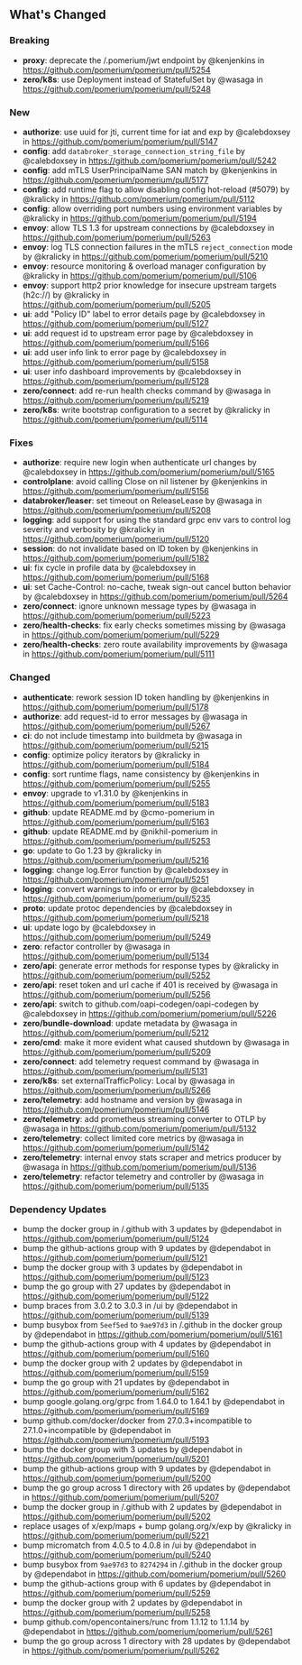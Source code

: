 ## What's Changed

### Breaking
* **proxy**: deprecate the /.pomerium/jwt endpoint by @kenjenkins in https://github.com/pomerium/pomerium/pull/5254
* **zero/k8s**: use Deployment instead of StatefulSet by @wasaga in https://github.com/pomerium/pomerium/pull/5248

### New
* **authorize**: use uuid for jti, current time for iat and exp by @calebdoxsey in https://github.com/pomerium/pomerium/pull/5147
* **config**: add `databroker_storage_connection_string_file` by @calebdoxsey in https://github.com/pomerium/pomerium/pull/5242
* **config**: add mTLS UserPrincipalName SAN match by @kenjenkins in https://github.com/pomerium/pomerium/pull/5177
* **config**: add runtime flag to allow disabling config hot-reload (#5079) by @kralicky in https://github.com/pomerium/pomerium/pull/5112
* **config**: allow overriding port numbers using environment variables by @kralicky in https://github.com/pomerium/pomerium/pull/5194
* **envoy**: allow TLS 1.3 for upstream connections by @calebdoxsey in https://github.com/pomerium/pomerium/pull/5263
* **envoy**: log TLS connection failures in the mTLS `reject_connection` mode by @kralicky in https://github.com/pomerium/pomerium/pull/5210
* **envoy**: resource monitoring & overload manager configuration by @kralicky in https://github.com/pomerium/pomerium/pull/5106
* **envoy**: support http2 prior knowledge for insecure upstream targets (h2c://) by @kralicky in https://github.com/pomerium/pomerium/pull/5205
* **ui**: add "Policy ID" label to error details page by @calebdoxsey in https://github.com/pomerium/pomerium/pull/5127
* **ui**: add request id to upstream error page by @calebdoxsey in https://github.com/pomerium/pomerium/pull/5166
* **ui**: add user info link to error page by @calebdoxsey in https://github.com/pomerium/pomerium/pull/5158
* **ui**: user info dashboard improvements by @calebdoxsey in https://github.com/pomerium/pomerium/pull/5128
* **zero/connect**: add re-run health checks command by @wasaga in https://github.com/pomerium/pomerium/pull/5219
* **zero/k8s**: write bootstrap configuration to a secret by @kralicky in https://github.com/pomerium/pomerium/pull/5114

### Fixes
* **authorize**: require new login when authenticate url changes by @calebdoxsey in https://github.com/pomerium/pomerium/pull/5165
* **controlplane**: avoid calling Close on nil listener by @kenjenkins in https://github.com/pomerium/pomerium/pull/5156
* **databroker/leaser**: set timeout on ReleaseLease by @wasaga in https://github.com/pomerium/pomerium/pull/5208
* **logging**: add support for using the standard grpc env vars to control log severity and verbosity by @kralicky in https://github.com/pomerium/pomerium/pull/5120
* **session**: do not invalidate based on ID token by @kenjenkins in https://github.com/pomerium/pomerium/pull/5182
* **ui**: fix cycle in profile data by @calebdoxsey in https://github.com/pomerium/pomerium/pull/5168
* **ui**: set Cache-Control: no-cache, tweak sign-out cancel button behavior by @calebdoxsey in https://github.com/pomerium/pomerium/pull/5264
* **zero/connect**: ignore unknown message types by @wasaga in https://github.com/pomerium/pomerium/pull/5223
* **zero/health-checks**: fix early checks sometimes missing by @wasaga in https://github.com/pomerium/pomerium/pull/5229
* **zero/health-checks**: zero route availability improvements by @wasaga in https://github.com/pomerium/pomerium/pull/5111

### Changed
* **authenticate**: rework session ID token handling by @kenjenkins in https://github.com/pomerium/pomerium/pull/5178
* **authorize**: add request-id to error messages by @wasaga in https://github.com/pomerium/pomerium/pull/5267
* **ci**: do not include timestamp into buildmeta by @wasaga in https://github.com/pomerium/pomerium/pull/5215
* **config**: optimize policy iterators by @kralicky in https://github.com/pomerium/pomerium/pull/5184
* **config**: sort runtime flags, name consistency by @kenjenkins in https://github.com/pomerium/pomerium/pull/5255
* **envoy**: upgrade to v1.31.0 by @kenjenkins in https://github.com/pomerium/pomerium/pull/5183
* **github**: update README.md by @cmo-pomerium in https://github.com/pomerium/pomerium/pull/5163
* **github**: update README.md by @nikhil-pomerium in https://github.com/pomerium/pomerium/pull/5253
* **go**: update to Go 1.23 by @kralicky in https://github.com/pomerium/pomerium/pull/5216
* **logging**: change log.Error function by @calebdoxsey in https://github.com/pomerium/pomerium/pull/5251
* **logging**: convert warnings to info or error by @calebdoxsey in https://github.com/pomerium/pomerium/pull/5235
* **proto**: update protoc dependencies by @calebdoxsey in https://github.com/pomerium/pomerium/pull/5218
* **ui**: update logo by @calebdoxsey in https://github.com/pomerium/pomerium/pull/5249
* **zero**: refactor controller by @wasaga in https://github.com/pomerium/pomerium/pull/5134
* **zero/api**: generate error methods for response types by @kralicky in https://github.com/pomerium/pomerium/pull/5252
* **zero/api**: reset token and url cache if 401 is received by @wasaga in https://github.com/pomerium/pomerium/pull/5256
* **zero/api**: switch to github.com/oapi-codegen/oapi-codegen by @calebdoxsey in https://github.com/pomerium/pomerium/pull/5226
* **zero/bundle-download**: update metadata by @wasaga in https://github.com/pomerium/pomerium/pull/5212
* **zero/cmd**: make it more evident what caused shutdown by @wasaga in https://github.com/pomerium/pomerium/pull/5209
* **zero/connect**: add telemetry request command by @wasaga in https://github.com/pomerium/pomerium/pull/5131
* **zero/k8s**: set externalTrafficPolicy: Local by @wasaga in https://github.com/pomerium/pomerium/pull/5266
* **zero/telemetry**: add hostname and version by @wasaga in https://github.com/pomerium/pomerium/pull/5146
* **zero/telemetry**: add prometheus streaming converter to OTLP by @wasaga in https://github.com/pomerium/pomerium/pull/5132
* **zero/telemetry**: collect limited core metrics by @wasaga in https://github.com/pomerium/pomerium/pull/5142
* **zero/telemetry**: internal envoy stats scraper and metrics producer by @wasaga in https://github.com/pomerium/pomerium/pull/5136
* **zero/telemetry**: refactor telemetry and controller by @wasaga in https://github.com/pomerium/pomerium/pull/5135

### Dependency Updates
* bump the docker group in /.github with 3 updates by @dependabot in https://github.com/pomerium/pomerium/pull/5124
* bump the github-actions group with 9 updates by @dependabot in https://github.com/pomerium/pomerium/pull/5121
* bump the docker group with 3 updates by @dependabot in https://github.com/pomerium/pomerium/pull/5123
* bump the go group with 27 updates by @dependabot in https://github.com/pomerium/pomerium/pull/5122
* bump braces from 3.0.2 to 3.0.3 in /ui by @dependabot in https://github.com/pomerium/pomerium/pull/5139
* bump busybox from `5eef5ed` to `9ae97d3` in /.github in the docker group by @dependabot in https://github.com/pomerium/pomerium/pull/5161
* bump the github-actions group with 4 updates by @dependabot in https://github.com/pomerium/pomerium/pull/5160
* bump the docker group with 2 updates by @dependabot in https://github.com/pomerium/pomerium/pull/5159
* bump the go group with 21 updates by @dependabot in https://github.com/pomerium/pomerium/pull/5162
* bump google.golang.org/grpc from 1.64.0 to 1.64.1 by @dependabot in https://github.com/pomerium/pomerium/pull/5169
* bump github.com/docker/docker from 27.0.3+incompatible to 27.1.0+incompatible by @dependabot in https://github.com/pomerium/pomerium/pull/5193
* bump the docker group with 3 updates by @dependabot in https://github.com/pomerium/pomerium/pull/5201
* bump the github-actions group with 9 updates by @dependabot in https://github.com/pomerium/pomerium/pull/5200
* bump the go group across 1 directory with 26 updates by @dependabot in https://github.com/pomerium/pomerium/pull/5207
* bump the docker group in /.github with 2 updates by @dependabot in https://github.com/pomerium/pomerium/pull/5202
* replace usages of x/exp/maps + bump golang.org/x/exp by @kralicky in https://github.com/pomerium/pomerium/pull/5221
* bump micromatch from 4.0.5 to 4.0.8 in /ui by @dependabot in https://github.com/pomerium/pomerium/pull/5240
* bump busybox from `9ae97d3` to `8274294` in /.github in the docker group by @dependabot in https://github.com/pomerium/pomerium/pull/5260
* bump the github-actions group with 6 updates by @dependabot in https://github.com/pomerium/pomerium/pull/5259
* bump the docker group with 2 updates by @dependabot in https://github.com/pomerium/pomerium/pull/5258
* bump github.com/opencontainers/runc from 1.1.12 to 1.1.14 by @dependabot in https://github.com/pomerium/pomerium/pull/5261
* bump the go group across 1 directory with 28 updates by @dependabot in https://github.com/pomerium/pomerium/pull/5262

